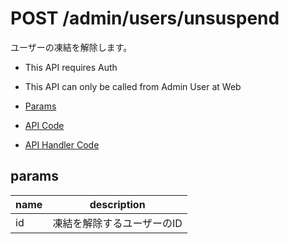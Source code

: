 # POST /admin/users/unsuspend

ユーザーの凍結を解除します。

- This API requires Auth
- This API can only be called from Admin User at Web

- [Params](#params)
- [API Code](/src/endpoints/admin/users/unsuspend.js)
- [API Handler Code](/src/handlers/web/admin/users/unsuspend.js)

## params

name|description
---|---
id|凍結を解除するユーザーのID
